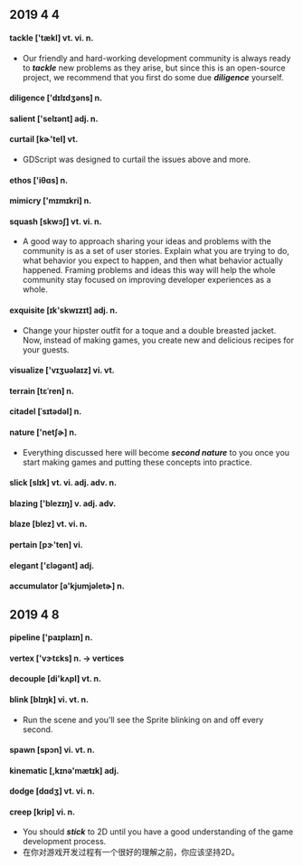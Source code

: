 ## 2019 4 4

#### tackle ['tækl] vt. vi. n.

- Our friendly and hard-working development community is always ready to ***tackle*** new problems as they arise, but since this is an open-source project, we recommend that you first do some due ***diligence*** yourself.

#### diligence ['dɪlɪdʒəns] n.

#### salient ['selɪənt] adj. n.

#### curtail [kɚ'tel] vt.

- GDScript was designed to curtail the issues above and more.

#### ethos ['iθɑs] n.

#### mimicry ['mɪmɪkri] n.

#### squash [skwɔʃ] vt. vi. n.

- A good way to approach sharing your ideas and problems with the community is as a set of user stories. Explain what you are trying to do, what behavior you expect to happen, and then what behavior actually happened. Framing problems and ideas this way will help the whole community stay focused on improving developer experiences as a whole.

#### exquisite [ɪk'skwɪzɪt] adj. n.

- Change your hipster outfit for a toque and a double breasted jacket. Now, instead of making games, you create new and delicious recipes for your guests.

#### visualize ['vɪʒuəlaɪz] vi. vt.

#### terrain [tɛˈren] n.

#### citadel [ˈsɪtədəl] n.

#### nature ['netʃɚ] n.

- Everything discussed here will become ***second nature*** to you once you start making games and putting these concepts into practice.

#### slick [slɪk] vt. vi. adj. adv. n.

#### blazing ['blezɪŋ] v. adj. adv.

#### blaze [blez] vt. vi. n.

#### pertain [pɝ'ten] vi.

#### elegant ['ɛləgənt] adj.

#### accumulator [ə'kjumjəletɚ] n.

## 2019 4 8

#### pipeline ['paɪplaɪn] n.

#### vertex ['vɝtɛks] n. -> vertices

#### decouple [di'kʌpl] vt. n.

#### blink [blɪŋk] vi. vt. n.

- Run the scene and you’ll see the Sprite blinking on and off every second.

#### spawn [spɔn] vi. vt. n.

#### kinematic [,kɪnə'mætɪk] adj.

#### dodge [dɑdʒ] vt. vi. n.

#### creep [krip] vi. n.

- You should ***stick*** to 2D until you have a good understanding of the game development process.
- 在你对游戏开发过程有一个很好的理解之前，你应该坚持2D。